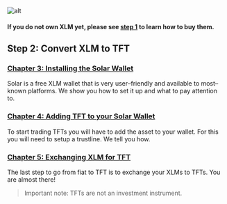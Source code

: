![alt](tftexplo.png)

####  If you do not own XLM yet, please see [step 1](fiat_to_tft_step_1.md) to learn how to buy them.

## **Step 2: Convert XLM to TFT**

### [Chapter 3: Installing the Solar Wallet](installing_solar_wallet_funding.md)
Solar is a free XLM wallet that is very user–friendly and available to most–known platforms. We show you how to set it up and what to pay attention to.

### [Chapter 4: Adding TFT to your Solar Wallet](adding_tft_asset.md)
To start trading TFTs you will have to add the asset to your wallet.
For this you will need to setup a trustline. We tell you how.

### [Chapter 5: Exchanging XLM for TFT](trading_tft_in_solar.md)
The last step to go from fiat to TFT is to exchange your XLMs to TFTs.
You are almost there!

> Important note: TFTs are not an investment instrument.